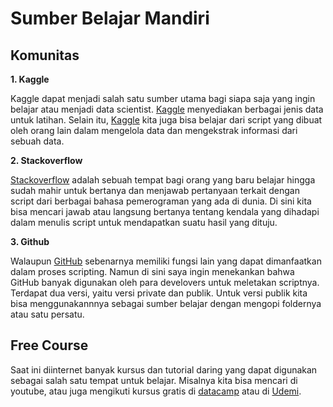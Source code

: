 # Sumber Belajar Mandiri

## Komunitas

**1. Kaggle**

Kaggle dapat menjadi salah satu sumber utama bagi siapa saja yang ingin belajar atau menjadi data scientist. [Kaggle](https://www.kaggle.com/) menyediakan berbagai jenis data untuk latihan. Selain itu, [Kaggle](https://www.kaggle.com/) kita juga bisa belajar dari script yang dibuat oleh orang lain dalam mengelola data dan mengekstrak informasi dari sebuah data. 

**2. Stackoverflow**

[Stackoverflow](https://stackoverflow.com/) adalah sebuah tempat bagi orang yang baru belajar hingga sudah mahir untuk bertanya dan menjawab pertanyaan terkait dengan script dari berbagai bahasa pemerograman yang ada di dunia. Di sini kita bisa mencari jawab atau langsung bertanya tentang kendala yang dihadapi dalam menulis script untuk mendapatkan suatu hasil yang dituju. 

**3. Github**

Walaupun [GitHub](https://github.com/) sebenarnya memiliki fungsi lain yang dapat dimanfaatkan dalam proses scripting. Namun di sini saya ingin menekankan bahwa GitHub banyak digunakan oleh para develovers untuk meletakan scriptnya. Terdapat dua versi, yaitu versi private dan publik. Untuk versi publik kita bisa menggunakannnya sebagai sumber belajar dengan mengopi foldernya atau satu persatu. 


## Free Course

Saat ini diinternet banyak kursus dan tutorial daring yang dapat digunakan sebagai salah satu tempat untuk belajar. Misalnya kita bisa mencari di youtube, atau juga mengikuti kursus gratis di [datacamp](https://www.datacamp.com/) atau di [Udemi](https://www.udemy.com/courses/search/?src=ukw&q=R).
